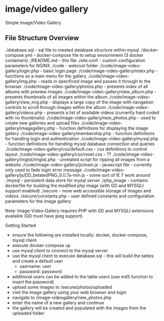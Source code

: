# image/video gallery
Simple Image/Video Gallery

File Structure Overview
-----------------------
./database.sql - sql file to created database structure within mysql
./docker-compose.yml - docker-compose file to setup enviornment (3 docker containers)
./README.md - this file
./site.conf - custom configuration parameters for NGINX
./code - webroot folder
./code/image-video-gallery/login.php - basic login page
./code/image-video-gallery/index.php - functions as a main menu for the gallery
./code/image-video-gallery/img.php - reads in specificed image and passes it through to the browser
./code/image-video-gallery/photos.php - presents index of all albums with preview images
./code/image-video-gallery/view_album.php - presents thumbnails of all images within the album
./code/image-video-gallery/view_img.php - displays a large copy of the image with navigation controls to scroll through images within the album
./code/image-video-gallery/videos.php - presents a list of available videos (currently hard coded with no thumbnails)
./code/image-video-gallery/new_photos.php - used to create new galleries and upload files
./code/image-video-gallery/imagegallery.php - function definitions for displaying the image gallery
./code/image-video-gallery/membership.php - function definitions for handling login and authentication
./code/image-video-gallery/mysql.php - function definitions for handling mysql database connection and queries
./code/image-video-gallery/css/default.css - css definitions to control layout
./code/image-video-gallery/css/reset.css - ??
./code/image-video-gallery/imgtst/imgtst.php - unrelated script for ripping all images from a website
./code/image-video-gallery/js/main.js - javascript file - currently only used to fade login error message
./code/image-video-gallery/js/DD_belatedPNG_0.0.7a-min.js - some sort of IE 7 work around
./mysql - persistent data store for mysql server
./php_image - contains dockerfile for building the modified php image (with GD and MYSQLI support enabled)
./secure - none web accessible storage of images and videos
./secure/constants.php - user defined constants and configuration parameters for the image gallery

Note: Image-Video-Gallery requires PHP with GD and MYSQLI extensions available (GD must have jpeg support)

Getting Started
- ensure the following are installed locally: docker, docker-compose, mysql client
- execute docker-compose up
- use mysql client to connect to the mysql server
- use the mysql client to execute database.sql - this will build the tables and create a default user
	- username: user
	- password: password
- additional users can be added to the table users (use md5 function to insert the password)
- upload some images to /secure/photos/uploaded
- visit the image gallery using your web browser and login
- navigate to /image-videogallery/new_photos.php
- enter the name of a new gallery and continue
- the gallery will be created and populated with the images from the uploaded folder